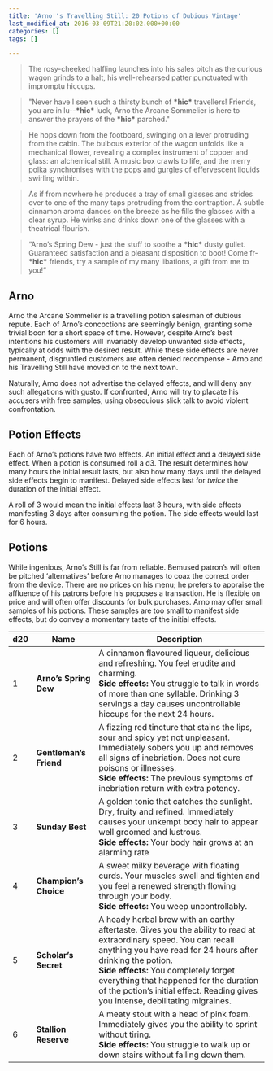 ```yaml
---
title: 'Arno''s Travelling Still: 20 Potions of Dubious Vintage'
last_modified_at: 2016-03-09T21:20:02.000+00:00
categories: []
tags: []

---
```

> The rosy-cheeked halfling launches into his sales pitch as the curious wagon grinds to a halt, his well-rehearsed patter punctuated with impromptu hiccups.

> "Never have I seen such a thirsty bunch of **\*hic\*** travellers! Friends, you are in lu--**\*hic\*** luck, Arno the Arcane Sommelier is here to answer the prayers of the **\*hic\*** parched."

> He hops down from the footboard, swinging on a lever protruding from the cabin. The bulbous exterior of the wagon unfolds like a mechanical flower, revealing a complex instrument of copper and glass: an alchemical still. A music box crawls to life, and the merry polka synchronises with the pops and gurgles of effervescent liquids swirling within.

> As if from nowhere he produces a tray of small glasses and strides over to one of the many taps protruding from the contraption. A subtle cinnamon aroma dances on the breeze as he fills the glasses with a clear syrup. He winks and drinks down one of the glasses with a theatrical flourish.

> “Arno’s Spring Dew - just the stuff to soothe a **\*hic\*** dusty gullet. Guaranteed satisfaction and a pleasant disposition to boot! Come fr- **\*hic\*** friends, try a sample of my many libations, a gift from me to you!”

## Arno

Arno the Arcane Sommelier is a travelling potion salesman of dubious repute. Each of Arno’s concoctions are seemingly benign, granting some trivial boon for a short space of time. However, despite Arno’s best intentions his customers will invariably develop unwanted side effects, typically at odds with the desired result. While these side effects are never permanent, disgruntled customers are often denied recompense - Arno and his Travelling Still have moved on to the next town.

Naturally, Arno does not advertise the delayed effects, and will deny any such allegations with gusto. If confronted, Arno will try to placate his accusers with free samples, using obsequious slick talk to avoid violent confrontation.

## Potion Effects

Each of Arno’s potions have two effects. An initial effect and a delayed side effect. When a potion is consumed roll a d3. The result determines how many hours the initial result lasts, but also how many days until the delayed side effects begin to manifest. Delayed side effects last for _twice_ the duration of the initial effect.

A roll of 3 would mean the initial effects last 3 hours, with side effects manifesting 3 days after consuming the potion. The side effects would last for 6 hours.

## Potions

While ingenious, Arno’s Still is far from reliable. Bemused patron’s will often be pitched ‘alternatives’ before Arno manages to coax the correct order from the device. There are no prices on his menu; he prefers to appraise the affluence of his patrons before his proposes a transaction. He is flexible on price and will often offer discounts for bulk purchases. Arno may offer small samples of his potions. These samples are too small to manifest side effects, but do convey a momentary taste of the initial effects.

| d20 | Name | Description |
| --- | --- | --- |
| 1 | **Arno’s Spring Dew** | A cinnamon flavoured liqueur, delicious and refreshing. You feel erudite and charming. <br>**Side effects:** You struggle to talk in words of more than one syllable. Drinking 3 servings a day causes uncontrollable hiccups for the next 24 hours. |
| 2 | **Gentleman’s Friend** | A fizzing red tincture that stains the lips, sour and spicy yet not unpleasant. Immediately sobers you up and removes all signs of inebriation. Does not cure poisons or illnesses.<br>**Side effects:** The previous symptoms of inebriation return with extra potency. |
| 3 | **Sunday Best** | A golden tonic that catches the sunlight. Dry, fruity and refined. Immediately causes your unkempt body hair to appear well groomed and lustrous. <br>**Side effects:** Your body hair grows at an alarming rate |
| 4 | **Champion’s Choice** | A sweet milky beverage with floating curds. Your muscles swell and tighten and you feel a renewed strength flowing through your body.  <br>**Side effects:** You weep uncontrollably. |
| 5 | **Scholar’s Secret** | A heady herbal brew with an earthy aftertaste. Gives you the ability to read at extraordinary speed. You can recall anything you have read for 24 hours after drinking the potion. <br>**Side effects:** You completely forget everything that happened for the duration of the potion’s initial effect. Reading gives you intense, debilitating migraines. |
| 6 | **Stallion Reserve** | A meaty stout with a head of pink foam. Immediately gives you the ability to sprint without tiring. <br>**Side effects:** You struggle to walk up or down stairs without falling down them. |